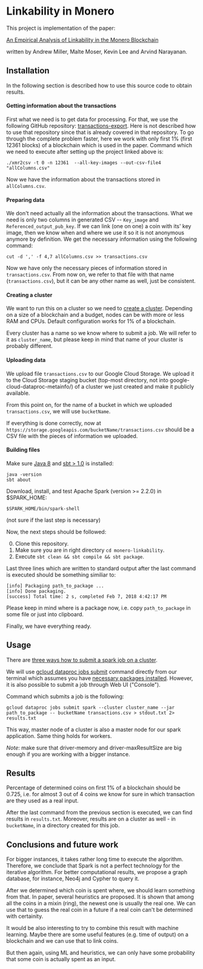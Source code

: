 # Linkability in Monero
This project is implementation of the paper: 

[An Empirical Analysis of Linkability in the Monero Blockchain](http://monerolink.com/monerolink.pdf) 

written by Andrew Miller, Malte Moser, Kevin Lee and Arvind Narayanan.

 
## Installation 
 In the following section is described how to use this source code to obtain results.
 #### Getting information about the transactions
 First what we need is to get data for processing. For that, we use the following GitHub repository: [transactions-export](https://github.com/moneroexamples/transactions-export).
Here is not described how to use that repository since that is already covered in that repository. 
To go through the complete problem faster, here we work with only first 1% (first 12361 blocks) of a blockchain which is used in the paper. 
Command which we need to execute after setting up the project linked above is:

`./xmr2csv -t 0 -n 12361  --all-key-images --out-csv-file4 "allColumns.csv"`

Now we have the information about the transactions stored in `allColumns.csv`.

#### Preparing data
We don't need actually all the information about the transactions. What we need is only two columns in generated CSV -- `Key_image` and `Referenced_output_pub_key`. If we can link (one on one) a coin with its' key image, then we know when and where we use it so it is not anonymous anymore by definition.
We get the necessary information using the following command:

`cut -d ',' -f 4,7 allColumns.csv >> transactions.csv`

Now we have only the necessary pieces of information stored in `transactions.csv`.
From now on, we refer to that file with that name (`transactions.csv`), but it can be any other name as well, just be consistent.

#### Creating a cluster

We want to run this on a cluster so we need to [create a cluster](https://console.cloud.google.com/dataproc/clustersAdd). Depending on a size of a blockchain and a budget, nodes can be with more or less RAM and CPUs. Default configuration works for 1% of a blockchain.

Every cluster has a name so we know where to submit a job. We will refer to it as `cluster_name`, but please keep in mind that name of your cluster is probably different. 
#### Uploading data
We upload file `transactions.csv` to our Google Cloud Storage. We upload it to the Cloud Storage staging bucket (top-most directory, not into google-cloud-dataproc-metainfo/) of a cluster we just created and make it publicly available.

From this point on, for the name of a bucket in which we uploaded `transactions.csv`, we will use `bucketName`.

If everything is done correctly, now at `https://storage.googleapis.com/bucketName/transactions.csv` should be a CSV file with the pieces of information we uploaded.

#### Building files

Make sure [Java 8](https://java.com/) and [sbt > 1.0](www.scala-sbt.org) is installed:

    java -version
    sbt about

Download, install, and test Apache Spark (version >= 2.2.0) in $SPARK_HOME:

    $SPARK_HOME/bin/spark-shell
    
(not sure if the last step is necessary)

Now, the next steps should be followed:

0) Clone this repository. 
1) Make sure you are in right directory `cd monero-linkability`. 
3) Execute `sbt clean && sbt compile && sbt package`. 

Last three lines which are written to standard output after the last command is executed should be something similiar to:

```
[info] Packaging path_to_package ...
[info] Done packaging.
[success] Total time: 2 s, completed Feb 7, 2018 4:42:17 PM
```
 Please keep in mind where is a package now, i.e. copy `path_to_package` in some file or just into clipboard.

Finally, we have everything ready.

## Usage

There are [three ways how to submit a spark job on a cluster](https://cloud.google.com/dataproc/docs/guides/submit-job).

We will use [gcloud dataproc jobs submit](https://cloud.google.com/sdk/gcloud/reference/dataproc/jobs/submit/) command directly from our terminal which assumes you have [necessary packages installed](https://cloud.google.com/sdk/downloads). However, it is also possible to submit a job through Web UI ("Console").

Command which submits a job is the following:
```
gcloud dataproc jobs submit spark --cluster cluster_name --jar path_to_package -- bucketName transactions.csv > stdout.txt 2> results.txt
```

This way, master node of a cluster is also a master node for our spark application. Same thing holds for workers.

*Note*: make sure that driver-memory and driver-maxResultSize are big enough if you are working with a bigger instance.
## Results 

Percentage of determined coins on first 1% of a blockchain should be 0.725, i.e. for almost 3 out of 4 coins we know for sure in which transaction are they used as a real input.

After the last command from the previous section is executed, we can find results in `results.txt`. Moreover, results are on a cluster as well - in `bucketName`, in a directory created for this job.

## Conclusions and future work
For bigger instances, it takes rather long time to execute the algorithm. Therefore, we conclude that Spark is not a perfect technology for the iterative algorithm. For better computational results, we propose a graph database, for instance, Neo4j and Cypher to query it.

After we determined which coin is spent where, we should learn something from that. In paper, several heuristics are proposed. It is shown that among all the coins in a mixin (ring), the newest one is usually the real one. We can use that to guess the real coin in a future if a real coin can't be determined with certainity.

It would be also interesting to try to combine this result with machine learning. Maybe there are some useful features (e.g. time of output) on a blockchain and we can use that to link coins.

But then again, using ML and heuristics, we can only have some probability that some coin is actually spent as an input. 
